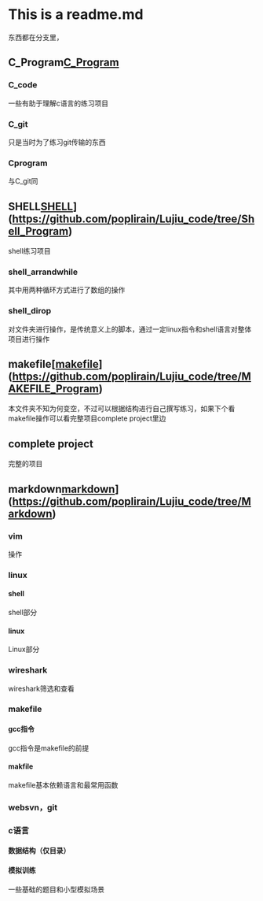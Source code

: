 # This is a readme.md
东西都在分支里，
## C_Program[C_Program](https://github.com/poplirain/Lujiu_code/tree/C_Program)
### C_code
一些有助于理解c语言的练习项目

### C_git
只是当时为了练习git传输的东西

### Cprogram
与C_git同

## SHELL[SHELL](#SHELL)](https://github.com/poplirain/Lujiu_code/tree/Shell_Program)
shell练习项目
### shell_arrandwhile
其中用两种循环方式进行了数组的操作

### shell_dirop
对文件夹进行操作，是传统意义上的脚本，通过一定linux指令和shell语言对整体项目进行操作

## makefile[[makefile](#makefile)](https://github.com/poplirain/Lujiu_code/tree/MAKEFILE_Program)
本文件夹不知为何变空，不过可以根据结构进行自己撰写练习，如果下个看makefile操作可以看完整项目complete project里边

## complete project
完整的项目

## markdown[markdown](#markdown)](https://github.com/poplirain/Lujiu_code/tree/Markdown)
### vim
操作
### linux
#### shell
shell部分
#### linux
Linux部分
### wireshark
wireshark筛选和查看
### makefile
#### gcc指令
gcc指令是makefile的前提
#### makfile
makefile基本依赖语言和最常用函数
### websvn，git

### c语言
#### 数据结构（仅目录）

#### 模拟训练
一些基础的题目和小型模拟场景
